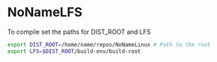 # NoNameLFS

To compile set the paths for DIST_ROOT and LFS
```bash
export DIST_ROOT=/home/name/repos/NoNameLinux # Path to the root
export LFS=$DIST_ROOT/build-env/build-root
```
